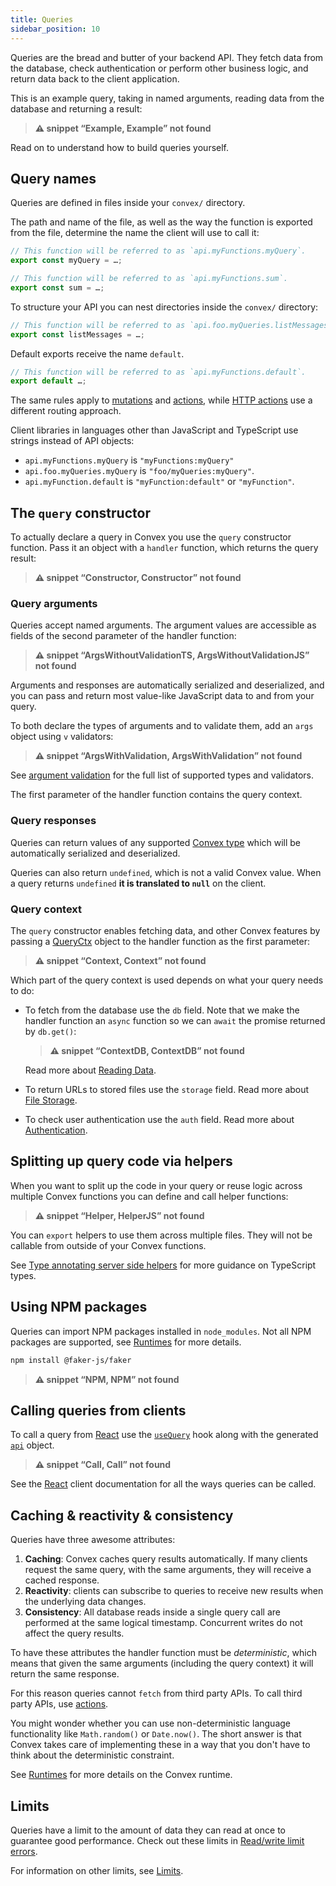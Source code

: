 ```yaml
---
title: Queries
sidebar_position: 10
---
```













Queries are the bread and butter of your backend API. They fetch data from the
database, check authentication or perform other business logic, and return data
back to the client application.

This is an example query, taking in named arguments, reading data from the
database and returning a result:

> **⚠ snippet “Example, Example” not found**

Read on to understand how to build queries yourself.

## Query names

Queries are defined in <LanguageSelector verbose /> files inside your `convex/`
directory.

The path and name of the file, as well as the way the function is exported from
the file, determine the name the client will use to call it:

```ts title="convex/myFunctions.ts"
// This function will be referred to as `api.myFunctions.myQuery`.
export const myQuery = …;

// This function will be referred to as `api.myFunctions.sum`.
export const sum = …;
```

To structure your API you can nest directories inside the `convex/` directory:

```ts title="convex/foo/myQueries.ts"
// This function will be referred to as `api.foo.myQueries.listMessages`.
export const listMessages = …;
```

Default exports receive the name `default`.

```ts title="convex/myFunctions.ts"
// This function will be referred to as `api.myFunctions.default`.
export default …;
```

The same rules apply to [mutations](/functions/mutation-functions.mdx) and
[actions](/functions/actions.mdx), while
[HTTP actions](/functions/http-actions.mdx) use a different routing approach.

Client libraries in languages other than JavaScript and TypeScript use strings
instead of API objects:

- `api.myFunctions.myQuery` is `"myFunctions:myQuery"`
- `api.foo.myQueries.myQuery` is `"foo/myQueries:myQuery"`.
- `api.myFunction.default` is `"myFunction:default"` or `"myFunction"`.

## The `query` constructor

To actually declare a query in Convex you use the `query` constructor function.
Pass it an object with a `handler` function, which returns the query result:

> **⚠ snippet “Constructor, Constructor” not found**

### Query arguments

Queries accept named arguments. The argument values are accessible as fields of
the second parameter of the handler function:

> **⚠ snippet “ArgsWithoutValidationTS, ArgsWithoutValidationJS” not found**

Arguments and responses are automatically serialized and deserialized, and you
can pass and return most value-like JavaScript data to and from your query.

To both declare the types of arguments and to validate them, add an `args`
object using `v` validators:

> **⚠ snippet “ArgsWithValidation, ArgsWithValidation” not found**

See [argument validation](/functions/validation.mdx) for the full list of
supported types and validators.

The first parameter of the handler function contains the query context.

### Query responses

Queries can return values of any supported
[Convex type](/functions/validation.mdx) which will be automatically serialized
and deserialized.

Queries can also return `undefined`, which is not a valid Convex value. When a
query returns `undefined` **it is translated to `null`** on the client.

### Query context

The `query` constructor enables fetching data, and other Convex features by
passing a [QueryCtx](/generated-api/server.md#queryctx) object to the handler
function as the first parameter:

> **⚠ snippet “Context, Context” not found**

Which part of the query context is used depends on what your query needs to do:

- To fetch from the database use the `db` field. Note that we make the handler
  function an `async` function so we can `await` the promise returned by
  `db.get()`:

  > **⚠ snippet “ContextDB, ContextDB” not found**

  Read more about [Reading Data](/database/reading-data/reading-data.mdx).

- To return URLs to stored files use the `storage` field. Read more about
  [File Storage](/file-storage.mdx).
- To check user authentication use the `auth` field. Read more about
  [Authentication](/auth.mdx).

## Splitting up query code via helpers

When you want to split up the code in your query or reuse logic across multiple
Convex functions you can define and call helper <LanguageSelector verbose />
functions:

> **⚠ snippet “Helper, HelperJS” not found**

You can `export` helpers to use them across multiple files. They will not be
callable from outside of your Convex functions.

See
[Type annotating server side helpers](/understanding/best-practices/typescript.mdx#type-annotating-server-side-helpers)
for more guidance on TypeScript types.

## Using NPM packages

Queries can import NPM packages installed in `node_modules`. Not all NPM
packages are supported, see
[Runtimes](/functions/runtimes.mdx#default-convex-runtime) for more details.

```sh
npm install @faker-js/faker
```

> **⚠ snippet “NPM, NPM” not found**

## Calling queries from clients

To call a query from [React](/client/react.mdx) use the
[`useQuery`](/client/react.mdx#fetching-data) hook along with the generated
[`api`](/generated-api/api) object.

> **⚠ snippet “Call, Call” not found**

See the [React](/client/react.mdx) client documentation for all the ways queries
can be called.

## Caching & reactivity & consistency

Queries have three awesome attributes:

1. **Caching**: Convex caches query results automatically. If many clients
   request the same query, with the same arguments, they will receive a cached
   response.
2. **Reactivity**: clients can subscribe to queries to receive new results when
   the underlying data changes.
3. **Consistency**: All database reads inside a single query call are performed
   at the same logical timestamp. Concurrent writes do not affect the query
   results.

To have these attributes the handler function must be _deterministic_, which
means that given the same arguments (including the query context) it will return
the same response.

For this reason queries cannot `fetch` from third party APIs. To call third
party APIs, use [actions](/functions/actions.mdx).

You might wonder whether you can use non-deterministic language functionality
like `Math.random()` or `Date.now()`. The short answer is that Convex takes care
of implementing these in a way that you don't have to think about the
deterministic constraint.

See [Runtimes](/functions/runtimes.mdx#default-convex-runtime) for more details
on the Convex runtime.

## Limits

Queries have a limit to the amount of data they can read at once to guarantee
good performance. Check out these limits in
[Read/write limit errors](/functions/error-handling/error-handling.mdx#readwrite-limit-errors).

For information on other limits, see [Limits](/production/state/limits.mdx).
